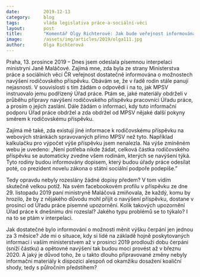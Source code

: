 ```yaml
---
date:         2019-12-13
category:     blog
tags:         vláda legislativa práce-a-sociální-věci
layout:       post
title:        "Komentář Olgy Richterové: Jak bude veřejnost informována o možnostech navýšení rodičovského příspěvku? Obávám se, že MPSV zaspalo"
image:        /assets/img/articles/2019/olga111.jpg
author:       Olga Richterová
---
```


 

Praha, 13. prosince 2019 – Dnes jsem odeslala písemnou interpelaci ministryni Janě Maláčové. Zajímá mne, zda byla ze strany Ministerstva práce a sociálních věcí ČR veřejnost dostatečně informována o možnostech navýšení rodičovského příspěvku. Obávám se, že v řadě rodin stále panují nejasnosti. V souvislosti s tím žádám o odpovědi i na to, jak MPSV instruovalo jemu podřízený Úřad práce. Ptám se, jaké materiály obdrželi v průběhu přípravy navýšení rodičovského příspěvku pracovníci Úřadu práce, a prosím o jejich zaslání. Dále žádám o informaci, kdy tuto informační podporu Úřad práce obdržel a zda obdržel od MPSV nějaké další pokyny směrem k rodičovskému příspěvku.

Zajímá mě také, zda existují jiné informace k rodičovskému příspěvku na webových stránkách spravovaných přímo MPSV než tyto. Například kalkulačku pro výpočet výše příspěvku jsem nenalezla. Na výše zmíněném webu je uvedeno: „Není potřeba nikde žádat, celková částka rodičovského příspěvku se automaticky zvedne všem rodinám, kterých se navýšení týká. Tyto rodiny budou informovány dopisem, který budou úřady práce odesílat poté, co prezident novelu zákona o státní sociální podpoře podepíše.” 

Tedy opravdu nebyly rozeslány žádné dopisy předem? V tom vidím skutečně velkou potíž. Na svém facebookovém profilu v příspěvku ze dne 29. listopadu 2019 paní ministryně Maláčová zmiňovala, že každý, komu by hrozilo, že by z nějakého důvodu mohl přijít o navýšení příspěvku, dostane v prosinci od Úřadu práce písemné upozornění. Kolik takových upozornění Úřad práce k dnešnímu dni rozeslal? Jakého typu problémů se to týkalo? I na to se ptám v interpelaci.

Jak dostatečné bylo informování o možnosti měnit výšku čerpání jen jednou za 3 měsíce? Jde mi o situace, kdy si lidé na základě hojně poskytovaných informací i vaším ministerstvem až v prosinci 2019 prodlouží dobu čerpání (sníží částku) a opětovné navýšení tak budou moci provést až v březnu 2020. A jaký je důvod toho, že u takto dlouho připravované změny nebyly informační materiály k dispozici alespoň od okamžiku dosažení koaliční shody, tedy s půlročním předstihem?
